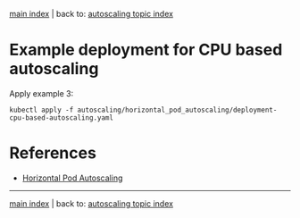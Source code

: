 [main index](../../README.md) | back to: [autoscaling topic index](../README.md)

# Example deployment for CPU based autoscaling

Apply example 3:

```shell
kubectl apply -f autoscaling/horizontal_pod_autoscaling/deployment-cpu-based-autoscaling.yaml
```

# References

* [Horizontal Pod Autoscaling](https://kubernetes.io/docs/tasks/run-application/horizontal-pod-autoscale/)

<hr />

[main index](../../README.md) | back to: [autoscaling topic index](../README.md)
